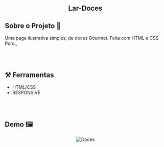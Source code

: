 <h2 style="text-align: center; font-weight: bold;">Lar-Doces</h2>

## Sobre o Projeto 💬

Uma page ilustrativa simples, de doces Gourmet. Feita com HTML e CSS Puro.,

<br><br>


## ⚒️ Ferramentas 

- HTML/CSS
- RESPONSIVE

<br><br>

## Demo 🖼️

<div align="center" >

![Doces](https://media0.giphy.com/media/PTT2l4oDcDvmfOmX3f/giphy.gif?cid=790b7611fa508a2c8e6dad5130bb79e762c0e0bf99ca31fc&rid=giphy.gif&ct=g)

</div>


